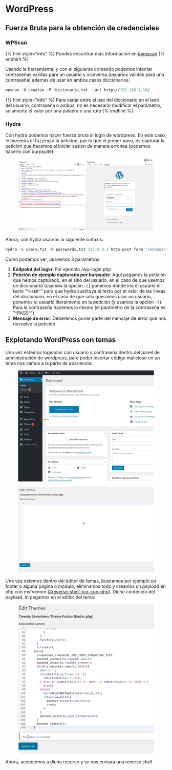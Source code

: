 # WordPress

## Fuerza Bruta para la obtención de credenciales

### WPScan

{% hint style="info" %}
Puedes encontrar más información en [#wpscan](../../../reconocimiento/cmss/enumeracion-wordpress.md#wpscan "mention")
{% endhint %}

Usando la herramienta, y con el siguiente comando podemos intentar contraseñas validas para un usuario y viceversa (usuarios validos para una contraseña) además de usar en ambos casos diccionarios:

```perl
wpscan -U usuario -P diccionario.txt --url http://192.168.1.10/
```

{% hint style="info" %}
Para variar entre el uso del diccionario en el lado del usuario, contraseña o ambos, no es necesario modificar el parámetro, solamente el valor por una palabra o una ruta
{% endhint %}

### Hydra

Con hydra podemos hacer fuerza bruta al login de wordpress. En este caso, le haremos el fuzzing a la peticion, por lo que el primer paso, es capturar la peticion que hacemos al iniciar sesion de manera erronea (podemos hacerlo con burpsuite):

<figure><img src="../../../.gitbook/assets/image (74).png" alt=""><figcaption></figcaption></figure>

Ahora, con hydra usamos la siguiente sintaxis:

```python
hydra -L users.txt -P passwords.txt 127.0.0.1 http-post-form "/endpoint-del-login.php:COPIAR-PETICION-DE-INICIO-DE-SESION:mensaje de error"
```

Como podemos ver, usaremos 3 parámetros:

1. **Endpoint del login**: Por ejemplo /wp-login.php
2. **Petición de ejemplo capturada por burpsuite**: Aquí pegamos la petición que hemos capturado, en el sitio del usuario, en el caso de que usemos un diccionario (usamos la opción `-L`)  ponemos donde iría el usuario el texto "`^USER^`" para que hydra sustituya el texto por el valor de las líneas del diccionario, en el caso de que solo queramos usar un usuario, ponemos el usuario literalmente en la petición (y usamos la opción `-l`). Para la contraseña hacemos lo mismo (el parámetro de la contraseña es "^PASS^")
3. **Mensaje de error**: Deberemos poner parte del mensaje de error que nos devuelve la petición

## Explotando WordPress con temas

Una vez estemos logeados con usuario y contraseña dentro del panel de administración de wordpress, para poder insertar código malicioso en un tema nos vamos a la parte de apariencia:

<figure><img src="../../../.gitbook/assets/image (75).png" alt=""><figcaption></figcaption></figure>

<figure><img src="../../../.gitbook/assets/image (76).png" alt=""><figcaption></figcaption></figure>

Una vez estemos dentro del editor de temas, buscamos por ejemplo un footer o alguna pagina o modulo, eliminamos todo y creamos un payload en php con msfvenom ([#reverse-shell-tcp-con-php](../../msfvenom.md#reverse-shell-tcp-con-php "mention")). Dicho contenido del payload, lo pegamos en el editor del tema:

<figure><img src="../../../.gitbook/assets/image (77).png" alt=""><figcaption></figcaption></figure>

Ahora, accedemos a dicho recurso y se nos enviará una reverse shell
